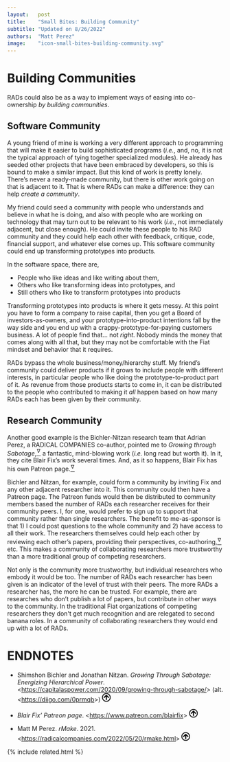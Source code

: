 ```yaml
---
layout:   post
title:    "Small Bites: Building Community"
subtitle: "Updated on 8/26/2022"
authors:  "Matt Perez"
image:    "icon-small-bites-building-community.svg"
---
```


<div style="display:none;">
 <p>Co-ownership is too big pill to swallow in one gulp, so we need to make smaller pills.</p>
</div>

<h1>Building Communities</h1>
 <p><span class="_paradigm">RAD</span>s could also be as a way to implement ways of easing into co-ownership <em>by building communities</em>.</p>
 <h2>Software Community</h2>
  <p>A young friend of mine is working a very different approach to programming that will make it easier to build sophisticated programs (<em>i.e.</em>, and, no, it is not the typical approach of tying together specialized modules). He already has seeded other projects that have been embraced by developers, so this is bound to make a similar impact. But this kind of work is pretty lonely. There&rsquo;s never a ready-made community, but there is other work going on that is adjacent to it. That is where <span class="_paradigm">RAD</span>s can make a difference: they can help <em>create a community</em>.</p>
  <p>My friend could seed a community with people who understands and believe in what he is doing, and also with people who are working on technology that may turn out to be relevant to his work (<em>i.e.</em>, not immediately adjacent, but close enough). He could invite these people to his <span class="_paradigm">RAD</span> community and they could help each other with feedback, critique, code, financial support, and whatever else comes up. This software community could end up transforming prototypes into products.</p>
  <p>In the software space, there are,
   <ul>
    <li>People who like ideas and like writing about them,</li>
    <li>Others who like transforming ideas into prototypes, and</li>
    <li>Still others who like to transform prototypes into products</li>
   </ul>
  </p>
  <p>Transforming prototypes into products is where it gets messy. At this point you have to form a company to raise capital, then you get a Board of investors-as-owners, and your prototype-into-product intentions fall by the way side and you end up with a crappy-prototype-for-paying customers business. A lot of people find that&hellip; not <em>right</em>. Nobody minds the money that comes along with all that, but they may not be comfortable with the <span class="_paradigm">Fiat</span> mindset and behavior that it requires.</p>
  <p><span class="_paradigm">RAD</span>s bypass the whole business/money/hierarchy stuff. My friend&rsquo;s community could deliver products if it grows to include people with different interests, in particular people who like doing the prototype-to-product part of it. As revenue from those products starts to come in, it can be distributed to the people who contributed to making it <em>all</em> happen based on how many <span class="_paradigm">RAD</span>s each has been given by their community.</p>
  <h2>Research Community</h2>
  <p>Another good example is the Bichler-Nitzan research team that Adrian Perez, a <span class="_paradigm">RADICAL COMPANIES</span> co-author, pointed me to <em>Growing through Sabotage</em>,<a href="#en01"><sup id="bm01">&hairsp;&nabla;&hairsp;</sup></a> a fantastic, mind-blowing work (<em>i.e.</em> long read but worth it). In it, they cite Blair Fix&rsquo;s work several times. And, as it so happens, Blair Fix has his own Patreon page.<a href="#en02"><sup id="bm02">&hairsp;&nabla;&hairsp;</sup></a></p>
  <p>Bichler and Nitzan, for example, could form a community by inviting Fix and any other adjacent researcher into it. This community could then have a Patreon page. The Patreon funds would then be distributed to community members based the number of <span class="_paradigm">RAD</span>s each researcher receives for their community peers. I, for one, would prefer to sign up to support that community rather than single researchers. The benefit to me-as-sponsor is that 1) I could post questions to the whole community and 2) have access to all their work. The researchers themselves could help each other by reviewing each other&rsquo;s papers, providing their perspectives, co-authoring,<a href="#en03"><sup id="bm03">&hairsp;&nabla;&hairsp;</sup></a> etc. This makes a community of collaborating researchers more trustworthy than a more traditional group of competing researchers.</p>
  <p>Not only is the community more trustworthy, but individual researchers who embody it would be too. The number of <span class="_paradigm">RAD</span>s each researcher has been given is an indicator of the level of trust with their peers. The more <span class="_paradigm">RAD</span>s a researcher has, the more he can be trusted. For example, there are researches who don&rsquo;t publish a lot of papers, but contribute in other ways to the community. In the traditional <span class="_paradigm">Fiat</span> organizations of competing researchers they don't get much recognition and are relegated to second banana roles. In a community of collaborating researchers they would end up with a lot of <span class="_paradigm">RAD</span>s.</p>

<h1 class="_section">ENDNOTES</h1>
 <ul>
  <li id="en01">
   <p class="_list-item">
    Shimshon Bichler and Jonathan Nitzan.
    <em>Growing Through Sabotage: Energizing Hierarchical Power</em>.
    &lt;<a href="https://capitalaspower.com/2020/09/growing-through-sabotage/" target="blank">https://capitalaspower.com/2020/09/growing-through-sabotage/</a>&gt;
    (alt. &lt;<a href="https://diigo.com/0prmqb" target="blank">https://diigo.com/0prmqb</a>&gt;)
    <a href="#bm01"><img src="/assets/img/arrow-up-icon.png" style="height:20px; "></a>
   </p>
  </li>
  <li id="en02">
   <p class="_list-item">
    <em>Blair Fix&rsquo; Patreon page</em>.
    &lt;<a href="https://www.patreon.com/blairfix" target="blank">https://www.patreon.com/blairfix</a>&gt;
    <a href="#bm02"><img src="/assets/img/arrow-up-icon.png" style="height:20px; "></a>
   </p>
  </li>
  <li id="en03">
   <p class="_list-item">
    Matt M Perez.
    <em>rMake</em>.
    2021.
    &lt;<a href="https://radicalcompanies.com/2022/05/20/rmake.html" target="blank">https://radicalcompanies.com/2022/05/20/rmake.html</a>&gt;
    <a href="#bm03"><img src="/assets/img/arrow-up-icon.png" style="height:20px; "></a>
   </p>
  </li>
 </ul>

{% include related.html %}
